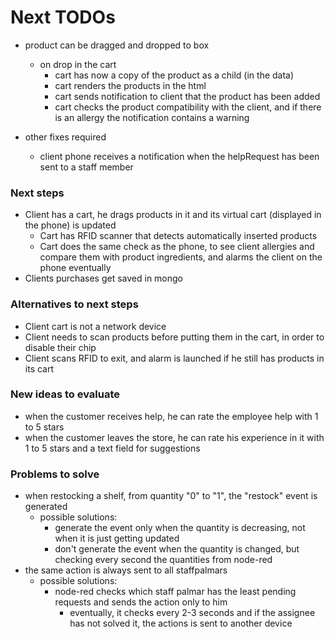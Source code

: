 # Next TODOs
* product can be dragged and dropped to box
  * on drop in the cart
    * cart has now a copy of the product as a child (in the data)
    * cart renders the products in the html
    * cart sends notification to client that the product has been added
    * cart checks the product compatibility with the client, and if there is an allergy
      the notification contains a warning
  
  
  
* other fixes required
  * client phone receives a notification when the helpRequest has been sent to 
    a staff member

### Next steps
* Client has a cart, he drags products in it and its virtual cart (displayed in the phone) 
  is updated
  * Cart has RFID scanner that detects automatically inserted products
  * Cart does the same check as the phone, to see client allergies and compare them with 
    product ingredients, and alarms the client on the phone eventually
* Clients purchases get saved in mongo

### Alternatives to next steps
* Client cart is not a network device
* Client needs to scan products before putting them in the cart, in order to disable their 
  chip
* Client scans RFID to exit, and alarm is launched if he still has products in its cart

### New ideas to evaluate
  * when the customer receives help, he can rate the employee help with 1 to 5 stars
  * when the customer leaves the store, he can rate his experience in it with 1 to 5 
    stars and a text field for suggestions 

### Problems to solve
* when restocking a shelf, from quantity "0" to "1", the "restock" event is generated
  * possible solutions:
    * generate the event only when the quantity is decreasing, not when it is just getting updated
    * don't generate the event when the quantity is changed, but checking every second the quantities from node-red
* the same action is always sent to all staffpalmars
  * possible solutions:
    * node-red checks which staff palmar has the least pending requests and sends the 
      action only to him
      * eventually, it checks every 2-3 seconds and if the assignee has not solved it, 
        the actions is sent to another device

